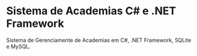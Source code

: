 # Sistema de Academias C# e .NET Framework
Sistema de Gerenciamente de Academias em C#, .NET Framework, SQLite e MySQL.

